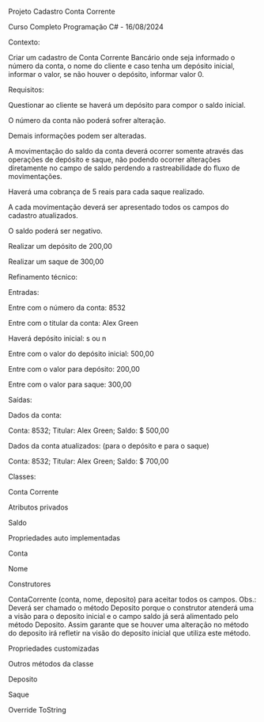 Projeto Cadastro Conta Corrente 

Curso Completo Programação C# - 16/08/2024 

 

Contexto: 

 

Criar um cadastro de Conta Corrente Bancário onde seja informado o número da conta, o nome do cliente e caso tenha um depósito inicial, informar o valor, se não houver o depósito, informar valor 0. 

 

Requisitos: 

 

Questionar ao cliente se haverá um depósito para compor o saldo inicial. 

O número da conta não poderá sofrer alteração. 

Demais informações podem ser alteradas. 

A movimentação do saldo da conta deverá ocorrer somente através das operações de depósito e saque, não podendo ocorrer alterações diretamente no campo de saldo perdendo a rastreabilidade do fluxo de movimentações. 

Haverá uma cobrança de 5 reais para cada saque realizado. 

A cada movimentação deverá ser apresentado todos os campos do cadastro atualizados.  

O saldo poderá ser negativo. 

Realizar um depósito de 200,00 

Realizar um saque de 300,00			 

 

Refinamento técnico: 

 

Entradas: 

Entre com o número da conta: 8532 

Entre com o titular da conta: Alex Green 

Haverá depósito inicial: s ou n 

Entre com o valor do depósito inicial: 500,00 

Entre com o valor para depósito: 200,00 

Entre com o valor para saque: 300,00 

 

 

 

Saídas: 

Dados da conta: 

Conta: 8532; Titular: Alex Green; Saldo: $ 500,00 

Dados da conta atualizados: (para o depósito e para o saque) 

Conta: 8532; Titular: Alex Green; Saldo: $ 700,00 

 

Classes: 

 

Conta Corrente 

Atributos privados 

Saldo 

Propriedades auto implementadas 

Conta 

Nome 

Construtores 

ContaCorrente (conta, nome, deposito) para aceitar todos os campos. Obs.: Deverá ser chamado o método Deposito porque o construtor atenderá uma a visão para o deposito inicial e o campo saldo já será alimentado pelo método Deposito. Assim garante que se houver uma alteração no método do deposito irá refletir na visão do deposito inicial que utiliza este método. 

Propriedades customizadas 

  

Outros métodos da classe 

Deposito 

Saque 

Override ToString 

 

 

 

 

 
